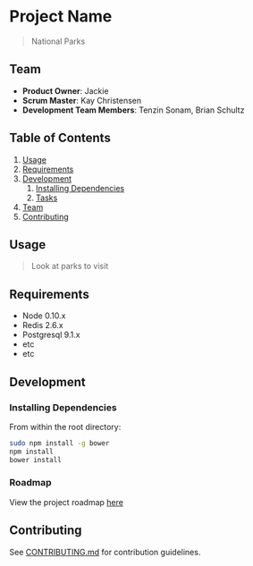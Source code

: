 # Project Name

> National Parks

## Team

  - __Product Owner__: Jackie
  - __Scrum Master__: Kay Christensen
  - __Development Team Members__: Tenzin Sonam, Brian Schultz

## Table of Contents

1. [Usage](#Usage)
1. [Requirements](#requirements)
1. [Development](#development)
    1. [Installing Dependencies](#installing-dependencies)
    1. [Tasks](#tasks)
1. [Team](#team)
1. [Contributing](#contributing)

## Usage

> Look at parks to visit

## Requirements

- Node 0.10.x
- Redis 2.6.x
- Postgresql 9.1.x
- etc
- etc

## Development

### Installing Dependencies

From within the root directory:

```sh
sudo npm install -g bower
npm install
bower install
```

### Roadmap

View the project roadmap [here](https://github.com/HRSF53-Persistent-Zippers/hrsf53-thesis/issues)


## Contributing

See [CONTRIBUTING.md](_CONTRIBUTING.md) for contribution guidelines.
